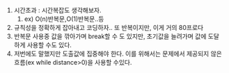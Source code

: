 1. 시간초과 : 시간복잡도 생각해보자.
   1. ex) O(n)반복문,O(1)반복문..등
2. 규칙성을 정확하게 잡아내고 코딩하자.. 또 반복이지만, 이게 거의 80프로다
3. 반복문 사용중 값을 깎아가며 break할 수 도 있지만, 초기값을 늘려가며 값에 도달하게 사용할 수도 있다.
4. 저번에도 말했지만 도출값에 집중해야 한다. 이를 위해서는 문제에서 제공되지 않은 흐름(ex while distance>0)을 사용할 수있다.